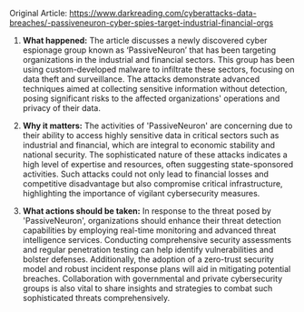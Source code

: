 Original Article: https://www.darkreading.com/cyberattacks-data-breaches/-passiveneuron-cyber-spies-target-industrial-financial-orgs

1) **What happened:** The article discusses a newly discovered cyber espionage group known as ‘PassiveNeuron’ that has been targeting organizations in the industrial and financial sectors. This group has been using custom-developed malware to infiltrate these sectors, focusing on data theft and surveillance. The attacks demonstrate advanced techniques aimed at collecting sensitive information without detection, posing significant risks to the affected organizations' operations and privacy of their data.

2) **Why it matters:** The activities of 'PassiveNeuron' are concerning due to their ability to access highly sensitive data in critical sectors such as industrial and financial, which are integral to economic stability and national security. The sophisticated nature of these attacks indicates a high level of expertise and resources, often suggesting state-sponsored activities. Such attacks could not only lead to financial losses and competitive disadvantage but also compromise critical infrastructure, highlighting the importance of vigilant cybersecurity measures.

3) **What actions should be taken:** In response to the threat posed by 'PassiveNeuron', organizations should enhance their threat detection capabilities by employing real-time monitoring and advanced threat intelligence services. Conducting comprehensive security assessments and regular penetration testing can help identify vulnerabilities and bolster defenses. Additionally, the adoption of a zero-trust security model and robust incident response plans will aid in mitigating potential breaches. Collaboration with governmental and private cybersecurity groups is also vital to share insights and strategies to combat such sophisticated threats comprehensively.
